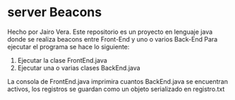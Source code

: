 # server Beacons
Hecho por Jairo Vera.
Este repositorio es un proyecto en lenguaje java donde se realiza beacons entre Front-End y uno o varios Back-End
Para ejecutar el programa se hace lo siguiente:

1. Ejecutar la clase FrontEnd.java
2. Ejecutar una o varias clases BackEnd.java

La consola de FrontEnd.java imprimira cuantos BackEnd.java se encuentran activos, los registros se guardan como un objeto serializado en registro.txt 
